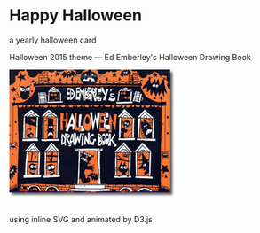 Happy Halloween
===============

a yearly halloween card

Halloween 2015 theme — Ed Emberley's Halloween Drawing Book

![](https://github.com/nkabrown/halloween/blob/master/images/ed-emberley-halloween.jpg)

using inline SVG and animated by D3.js
